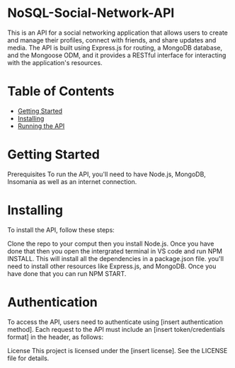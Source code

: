 # NoSQL-Social-Network-API

This is an API for a social networking application that allows users to create and manage their profiles, connect with friends, and share updates and media. The API is built using Express.js for routing, a MongoDB database, and the Mongoose ODM, and it provides a RESTful interface for interacting with the application's resources.

# Table of Contents
* [Getting Started](#Getting-Started)
* [Installing](#Installing)
* [Running the API](#Running-the-API)

# Getting Started
Prerequisites
To run the API, you'll need to have Node.js, MongoDB, Insomania as well as an internet connection.

# Installing
To install the API, follow these steps:

 Clone the repo to your comput then you install Node.js. Once you have done that then you open the intergrated terminal in VS code and run NPM INSTALL. This will install all the dependencies in a package.json file. you'll need to install other resources like Express.js, and MongoDB. Once you have done that you can run NPM START.

# Authentication
To access the API, users need to authenticate using [insert authentication method]. Each request to the API must include an [insert token/credentials format] in the header, as follows:

License
This project is licensed under the [insert license]. See the LICENSE file for details.

